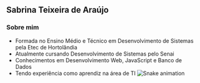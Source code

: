 ## Sabrina Teixeira de Araújo

### Sobre mim
- Formada no Ensino Médio e Técnico em Desenvolvimento de Sistemas pela Etec de Hortolândia
- Atualmente cursando Desenvolvimento de Sistemas pelo Senai
- Conhecimentos em Desenvolvimento Web, JavaScript e Banco de Dados
- Tendo experiência como aprendiz na área de TI
 ![Snake animation](https://github.com/seu-usuário-aqui/seu-usuário-aqui/blob/output/github-contribution-grid-snake.svg)
